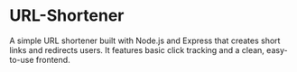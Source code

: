 # URL-Shortener
A simple URL shortener built with Node.js and Express that creates short links and redirects users. It features basic click tracking and a clean, easy-to-use frontend.
